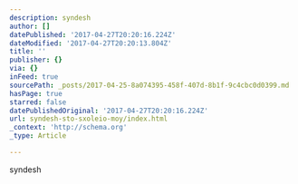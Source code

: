 ```yaml
---
description: syndesh
author: []
datePublished: '2017-04-27T20:20:16.224Z'
dateModified: '2017-04-27T20:20:13.804Z'
title: ''
publisher: {}
via: {}
inFeed: true
sourcePath: _posts/2017-04-25-8a074395-458f-407d-8b1f-9c4cbc0d0399.md
hasPage: true
starred: false
datePublishedOriginal: '2017-04-27T20:20:16.224Z'
url: syndesh-sto-sxoleio-moy/index.html
_context: 'http://schema.org'
_type: Article

---
```

syndesh